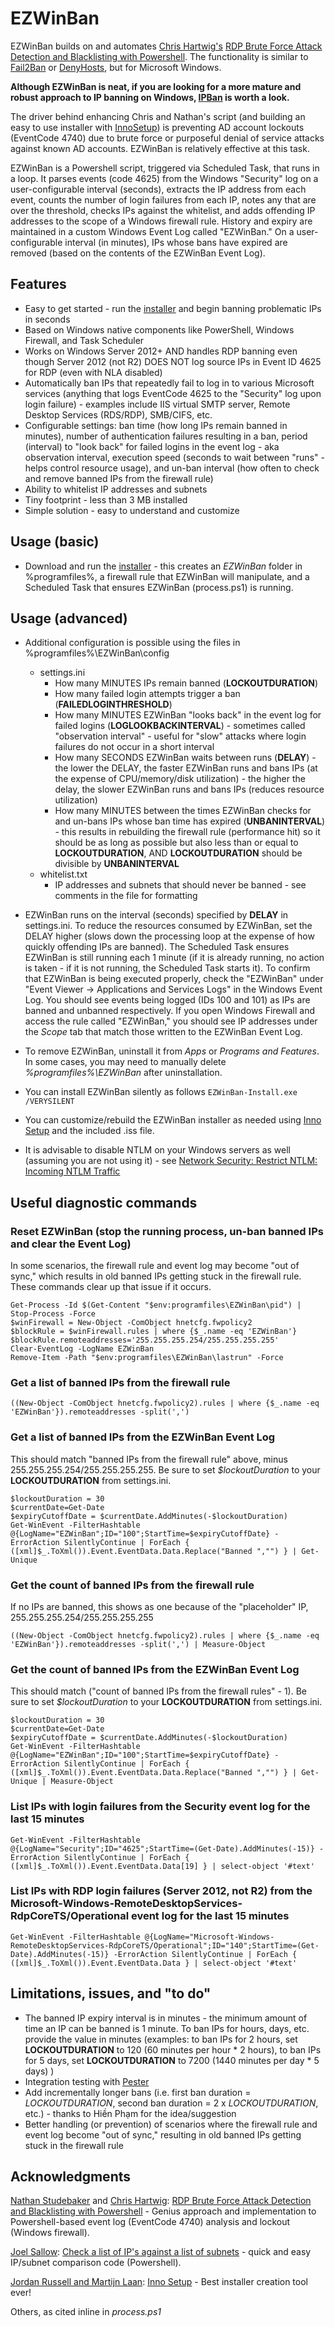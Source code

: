 # EZWinBan
EZWinBan builds on and automates [Chris Hartwig's](https://blog.getcryptostopper.com/author/chris-hartwig) [RDP Brute Force Attack Detection and Blacklisting with Powershell](https://blog.getcryptostopper.com/rdp-brute-force-attack-detection-and-blacklisting-with-powershell). The functionality is similar to [Fail2Ban](https://www.fail2ban.org/wiki/index.php/Main_Page) or [DenyHosts](https://github.com/denyhosts/denyhosts), but for Microsoft Windows.

**Although EZWinBan is neat, if you are looking for a more mature and robust approach to IP banning on Windows, [IPBan](https://github.com/DigitalRuby/IPBan) is worth a look.**

The driver behind enhancing Chris and Nathan's script (and building an easy to use installer with [InnoSetup](http://www.jrsoftware.org/isinfo.php)) is preventing AD account lockouts (EventCode 4740) due to brute force or purposeful denial of service attacks against known AD accounts. EZWinBan is relatively effective at this task.

EZWinBan is a Powershell script, triggered via Scheduled Task, that runs in a loop. It parses events (code 4625) from the Windows "Security" log on a user-configurable interval (seconds), extracts the IP address from each event, counts the number of login failures from each IP, notes any that are over the threshold, checks IPs against the whitelist, and adds offending IP addresses to the scope of a Windows firewall rule. History and expiry are maintained in a custom Windows Event Log called "EZWinBan." On a user-configurable interval (in minutes), IPs whose bans have expired are removed (based on the contents of the EZWinBan Event Log).


## Features
* Easy to get started - run the [installer](https://github.com/neil-sabol/EZWinBan/releases/download/v3.0.0/EZWinBan-Install.exe) and begin banning problematic IPs in seconds
* Based on Windows native components like PowerShell, Windows Firewall, and Task Scheduler
* Works on Windows Server 2012+ AND handles RDP banning even though Server 2012 (not R2) DOES NOT log source IPs in Event ID 4625 for RDP (even with NLA disabled)
* Automatically ban IPs that repeatedly fail to log in to various Microsoft services (anything that logs EventCode 4625 to the "Security" log upon login failure) - examples include IIS virtual SMTP server, Remote Desktop Services (RDS/RDP), SMB/CIFS, etc.
* Configurable settings: ban time (how long IPs remain banned in minutes), number of authentication failures resulting in a ban, period (interval) to "look back" for failed logins in the event log - aka observation interval, execution speed (seconds to wait between "runs" - helps control resource usage), and un-ban interval (how often to check and remove banned IPs from the firewall rule)
* Ability to whitelist IP addresses and subnets
* Tiny footprint - less than 3 MB installed
* Simple solution - easy to understand and customize


## Usage (basic)
* Download and run the [installer](https://github.com/neil-sabol/EZWinBan/releases/download/v3.0.0/EZWinBan-Install.exe) - this creates an *EZWinBan* folder in %programfiles%, a firewall rule that EZWinBan will manipulate, and a Scheduled Task that ensures EZWinBan (process.ps1) is running.


## Usage (advanced)
* Additional configuration is possible using the files in %programfiles%\EZWinBan\config
     * settings.ini
          * How many MINUTES IPs remain banned (**LOCKOUTDURATION**)
          * How many failed login attempts trigger a ban (**FAILEDLOGINTHRESHOLD**)
          * How many MINUTES EZWinBan "looks back" in the event log for failed logins (**LOGLOOKBACKINTERVAL**) - sometimes called "observation interval" - useful for "slow" attacks where login failures do not occur in a short interval
          * How many SECONDS EZWinBan waits between runs (**DELAY**) - the lower the DELAY, the faster EZWinBan runs and bans IPs (at the expense of CPU/memory/disk utilization) - the higher the delay, the slower EZWinBan runs and bans IPs (reduces resource utilization)
          * How many MINUTES between the times EZWinBan checks for and un-bans IPs whose ban time has expired (**UNBANINTERVAL**) - this results in rebuilding the firewall rule (performance hit) so it should be as long as possible but also less than or equal to **LOCKOUTDURATION**, AND **LOCKOUTDURATION** should be divisible by **UNBANINTERVAL**
     * whitelist.txt
          * IP addresses and subnets that should never be banned - see comments in the file for formatting
   
* EZWinBan runs on the interval (seconds) specified by **DELAY** in settings.ini. To reduce the resources consumed by EZWinBan, set the DELAY higher (slows down the processing loop at the expense of how quickly offending IPs are banned). The Scheduled Task ensures EZWinBan is still running each 1 minute (if it is already running, no action is taken - if it is not running, the Scheduled Task starts it). To confirm that EZWinBan is being executed properly, check the "EZWinBan" under "Event Viewer -> Applications and Services Logs" in the Windows Event Log. You should see events being logged (IDs 100 and 101) as IPs are banned and unbanned respectively. If you open Windows Firewall and access the rule called "EZWinBan," you should see IP addresses under the *Scope* tab that match those written to the EZWinBan Event Log.

* To remove EZWinBan, uninstall it from *Apps* or *Programs and Features*. In some cases, you may need to manually delete *%programfiles%\EZWinBan* after uninstallation.

* You can install EZWinBan silently as follows `EZWinBan-Install.exe /VERYSILENT`

* You can customize/rebuild the EZWinBan installer as needed using [Inno Setup](http://www.jrsoftware.org/) and the included .iss file.

* It is advisable to disable NTLM on your Windows servers as well (assuming you are not using it) - see [Network Security: Restrict NTLM: Incoming NTLM Traffic](https://docs.microsoft.com/en-us/previous-versions/windows/it-pro/windows-server-2008-R2-and-2008/jj852167(v=ws.10))


## Useful diagnostic commands
### Reset EZWinBan (stop the running process, un-ban banned IPs and clear the Event Log)
In some scenarios, the firewall rule and event log may become "out of sync," which results in old banned IPs getting stuck in the firewall rule. These commands clear up that issue if it occurs.
```
Get-Process -Id $(Get-Content "$env:programfiles\EZWinBan\pid") | Stop-Process -Force
$winFirewall = New-Object -ComObject hnetcfg.fwpolicy2
$blockRule = $winFirewall.rules | where {$_.name -eq 'EZWinBan'}
$blockRule.remoteaddresses='255.255.255.254/255.255.255.255'
Clear-EventLog -LogName EZWinBan
Remove-Item -Path "$env:programfiles\EZWinBan\lastrun" -Force
```

### Get a list of banned IPs from the firewall rule
```
((New-Object -ComObject hnetcfg.fwpolicy2).rules | where {$_.name -eq 'EZWinBan'}).remoteaddresses -split(',')
```

### Get a list of banned IPs from the EZWinBan Event Log
This should match "banned IPs from the firewall rule" above, minus 255.255.255.254/255.255.255.255. Be sure to set *$lockoutDuration* to your **LOCKOUTDURATION** from settings.ini.
```
$lockoutDuration = 30
$currentDate=Get-Date 
$expiryCutoffDate = $currentDate.AddMinutes(-$lockoutDuration) 
Get-WinEvent -FilterHashtable @{LogName="EZWinBan";ID="100";StartTime=$expiryCutoffDate} -ErrorAction SilentlyContinue | ForEach { ([xml]$_.ToXml()).Event.EventData.Data.Replace("Banned ","") } | Get-Unique 
```

### Get the count of banned IPs from the firewall rule
If no IPs are banned, this shows as one because of the "placeholder" IP, 255.255.255.254/255.255.255.255
```
((New-Object -ComObject hnetcfg.fwpolicy2).rules | where {$_.name -eq 'EZWinBan'}).remoteaddresses -split(',') | Measure-Object
```

### Get the count of banned IPs from the EZWinBan Event Log
This should match ("count of banned IPs from the firewall rules" - 1). Be sure to set *$lockoutDuration* to your **LOCKOUTDURATION** from settings.ini.
```
$lockoutDuration = 30
$currentDate=Get-Date 
$expiryCutoffDate = $currentDate.AddMinutes(-$lockoutDuration) 
Get-WinEvent -FilterHashtable @{LogName="EZWinBan";ID="100";StartTime=$expiryCutoffDate} -ErrorAction SilentlyContinue | ForEach { ([xml]$_.ToXml()).Event.EventData.Data.Replace("Banned ","") } | Get-Unique | Measure-Object
```

### List IPs with login failures from the Security event log for the last 15 minutes
```
Get-WinEvent -FilterHashtable @{LogName="Security";ID="4625";StartTime=(Get-Date).AddMinutes(-15)} -ErrorAction SilentlyContinue | ForEach { ([xml]$_.ToXml()).Event.EventData.Data[19] } | select-object '#text'
```

### List IPs with RDP login failures (Server 2012, not R2) from the Microsoft-Windows-RemoteDesktopServices-RdpCoreTS/Operational event log for the last 15 minutes
```
Get-WinEvent -FilterHashtable @{LogName="Microsoft-Windows-RemoteDesktopServices-RdpCoreTS/Operational";ID="140";StartTime=(Get-Date).AddMinutes(-15)} -ErrorAction SilentlyContinue | ForEach { ([xml]$_.ToXml()).Event.EventData.Data } | select-object '#text'
```


## Limitations, issues, and "to do"
* The banned IP expiry interval is in minutes - the minimum amount of time an IP can be banned is 1 minute. To ban IPs for hours, days, etc. provide the value in minutes (examples: to ban IPs for 2 hours, set **LOCKOUTDURATION** to 120 (60 minutes per hour * 2 hours), to ban IPs for 5 days, set **LOCKOUTDURATION** to 7200 (1440 minutes per day * 5 days) )
* Integration testing with [Pester](https://github.com/pester/Pester)
* Add incrementally longer bans (i.e. first ban duration = *LOCKOUTDURATION*, second ban duration = 2 x *LOCKOUTDURATION*, etc.) - thanks to Hiền Phạm for the idea/suggestion
* Better handling (or prevention) of scenarios where the firewall rule and event log become "out of sync," resulting in old banned IPs getting stuck in the firewall rule


## Acknowledgments
[Nathan Studebaker](https://blog.watchpointdata.com/author/nathan-studebaker) and [Chris Hartwig](https://blog.getcryptostopper.com/author/chris-hartwig): [RDP Brute Force Attack Detection and Blacklisting with Powershell](https://blog.getcryptostopper.com/rdp-brute-force-attack-detection-and-blacklisting-with-powershell) - Genius approach and implementation to Powershell-based event log (EventCode 4740) analysis and lockout (Windows firewall).

[Joel Sallow](https://www.reddit.com/user/Ta11ow/): [Check a list of IP's against a list of subnets](https://www.reddit.com/r/PowerShell/comments/8u14wl/check_a_list_of_ips_against_a_list_of_subnets/) - quick and easy IP/subnet comparison code (Powershell).

[Jordan Russell and Martijn Laan](http://www.jrsoftware.org/isinfo.php): [Inno Setup](http://www.jrsoftware.org/) - Best installer creation tool ever!

Others, as cited inline in *process.ps1*
